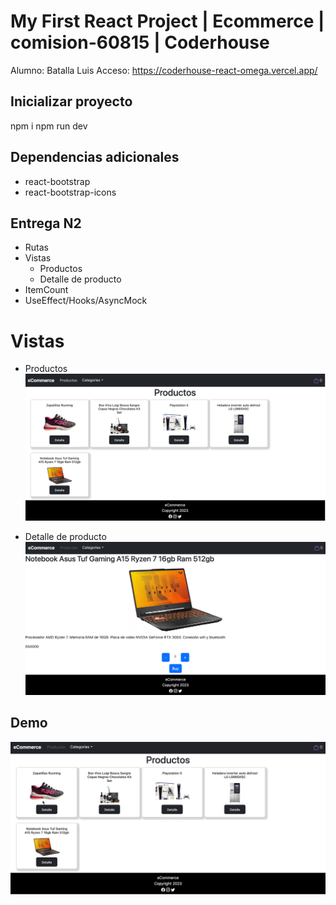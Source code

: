 # My First React Project | Ecommerce | comision-60815 | Coderhouse
Alumno: Batalla Luis
Acceso: https://coderhouse-react-omega.vercel.app/

## Inicializar proyecto
npm i
npm run dev

## Dependencias adicionales
- react-bootstrap
- react-bootstrap-icons

## Entrega N2
- Rutas
- Vistas 
    - Productos
    - Detalle de producto
- ItemCount
- UseEffect/Hooks/AsyncMock

# Vistas
- Productos
![Vista Productos](./docs/vista-productos.png)

- Detalle de producto
![Vista Productos](./docs/detalle-de-producto.png)


## Demo
![alt text](./docs/demo-entrega-2.gif)

